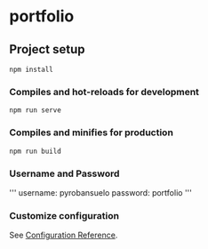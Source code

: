 # portfolio

## Project setup
```
npm install
```

### Compiles and hot-reloads for development
```
npm run serve
```

### Compiles and minifies for production
```
npm run build
```

### Username and Password
'''
username: pyrobansuelo
password: portfolio
'''

### Customize configuration
See [Configuration Reference](https://cli.vuejs.org/config/).
